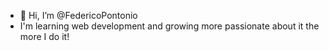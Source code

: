 - 👋 Hi, I’m @FedericoPontonio
- I'm learning web development and growing more passionate about it the more I do it!

<!---
FedericoPontonio/FedericoPontonio is a ✨ special ✨ repository because its `README.md` (this file) appears on your GitHub profile.
You can click the Preview link to take a look at your changes.
--->
